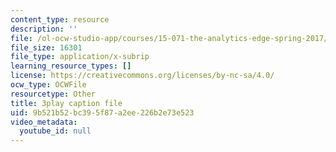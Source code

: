 ```yaml
---
content_type: resource
description: ''
file: /ol-ocw-studio-app/courses/15-071-the-analytics-edge-spring-2017/9b521b52bc395f87a2ee226b2e73e523_0fWDzzMSk8I.vtt
file_size: 16301
file_type: application/x-subrip
learning_resource_types: []
license: https://creativecommons.org/licenses/by-nc-sa/4.0/
ocw_type: OCWFile
resourcetype: Other
title: 3play caption file
uid: 9b521b52-bc39-5f87-a2ee-226b2e73e523
video_metadata:
  youtube_id: null
---
```

